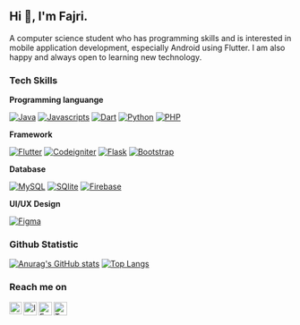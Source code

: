 ## Hi 👋, I'm Fajri.

A computer science student who has programming skills and is interested in mobile application development, especially Android using Flutter. I am also happy and always open to learning new technology.  

### Tech Skills

**Programming languange**

<p>
  <a href="https://github.com/topics/java"><img alt="Java" src="https://img.shields.io/badge/Java-%23ED8B00.svg?style=flat&color=016077&logo=Java&logoColor=white"></a>
  <a href="https://github.com/topics/javascript"><img alt="Javascripts" src="https://img.shields.io/badge/Javascript-%23323330.svg?style=flat&logo=Javascript&logoColor=white"></a>
  <a href="https://github.com/topics/dart"><img alt="Dart" src="https://img.shields.io/badge/Dart-%230175C2.svg?style=flat&color=045393&logo=Dart&logoColor=white"></a>
  <a href="https://github.com/topics/python"><img alt="Python" src="https://img.shields.io/badge/Python-3670A0?style=flat&logo=Python&logoColor=white"></a>
  <a href="https://github.com/topics/php"><img alt="PHP" src="https://img.shields.io/badge/PHP-%23777BB4.svg?style=flat&logo=PHP&logoColor=white"></a>
</p>

**Framework**

<p>
  <a href="https://github.com/topics/flutter"><img alt="Flutter" src="https://img.shields.io/badge/Flutter-%2302569B.svg?style=flat&logo=Flutter&logoColor=white"></a>
  <a href="https://github.com/topics/codeigniter"><img alt="Codeigniter" src="https://img.shields.io/badge/CodeIgniter-%23EF4223.svg?style=flat&logo=CodeIgniter&logoColor=white"></a>
  <a href="https://github.com/topics/flask"><img alt="Flask" src="https://img.shields.io/badge/Flask-%23000.svg?style=flat&logo=Flask&logoColor=white"></a>
  <a href="https://github.com/topics/bootstrap"><img alt="Bootstrap" src="https://img.shields.io/badge/Bootstrap-%23563D7C.svg?style=flat&logo=Bootstrap&logoColor=white"></a>
</p>

**Database**

<p>
  <a href="https://github.com/topics/mysql"><img alt="MySQL" src="https://img.shields.io/badge/mySQL-%2300f.svg?style=flat&logo=mySQL&logoColor=white"></a>
  <a href="https://github.com/topics/sqlite"><img alt="SQlite" src="https://img.shields.io/badge/SQlite-%2307405e.svg?style=flat&logo=SQlite&logoColor=white"></a>
  <a href="https://github.com/topics/firebase"><img alt="Firebase" src="https://img.shields.io/badge/Firebase-%23039BE5.svg?style=flat&color=F29D0D&logo=Firebase&logoColor=white"></a>
</p> 

**UI/UX Design**

<p>
  <a href="https://github.com/topics/figma"><img alt="Figma" src="https://img.shields.io/badge/Figma-%23F24E1E.svg?style=flat&color=09C47C&logo=Figma&logoColor=white"></a>
</p>  

### Github Statistic

[![Anurag's GitHub stats](https://github-readme-stats.vercel.app/api?username=fajri-rasid1st&count_private=true&show_icons=true&include_all_commits=true&theme=cobalt)](https://github.com/anuraghazra/github-readme-stats)
[![Top Langs](https://github-readme-stats.vercel.app/api/top-langs/?username=fajri-rasid1st&langs_count=7&hide=CSS,SCSS&layout=compact&theme=cobalt)](https://github.com/anuraghazra/github-readme-stats)  

### Reach me on

<a href="https://www.linkedin.com/in/muhammad-fajri-rasid-26558114b">
  <img align="left" alt="LinkedIn" title="LinkedIn" width="22px" src="https://cdn-icons-png.flaticon.com/512/2111/2111499.png" />
</a>
<a href="https://www.instagram.com/fajri_rasid1st">
  <img align="left" alt="Instagram" title="Instagram" width="24px" src="https://cdn-icons-png.flaticon.com/512/2111/2111463.png" />
</a>
<a href="https://web.facebook.com/muh.fajrirasid91">
  <img align="left" alt="Facebook" title="Facebook" width="24px" src="https://cdn-icons-png.flaticon.com/512/2111/2111398.png" />
</a>
<a href="https://twitter.com/FajriRasid">
  <img align="left" alt="Twitter" title="Twitter" width="24px" src="https://cdn-icons-png.flaticon.com/512/2111/2111688.png" />
</a>  
